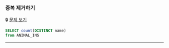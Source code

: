### 중복 제거하기

🔒 [문제 보기](https://school.programmers.co.kr/learn/courses/30/lessons/59408)

```SQL
SELECT count(DISTINCT name)
from ANIMAL_INS
```

------
